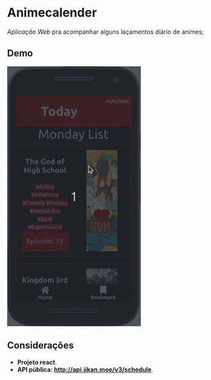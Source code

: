 # Animecalender
*Aplicação Web* pra acompanhar alguns laçamentos diário de animes;
## Demo
![](demo/run.gif)

## Considerações
* **Projeto react**.
* **API pública: http://api.jikan.moe/v3/schedule**.